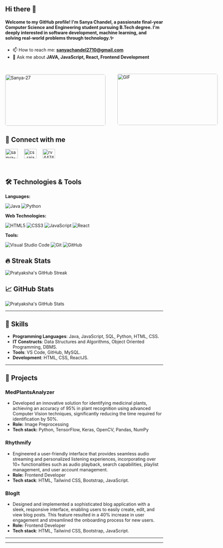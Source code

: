 <h2>Hi there 👋</h2> 
<h4>Welcome to my GitHub profile! 
I'm Sanya Chandel, a passionate final-year Computer Science and Engineering student pursuing B.Tech degree. I'm deeply interested in software development, machine learning, and solving real-world problems through technology.✨</h4>

- 📫 How to reach me: **sanyachandel2710@gmail.com**
- 💬 Ask me about **JAVA, JavaScript, React, Frontend Development**
</br>
<p style="display: flex; justify-content: space-between; align-items: center;">
  <img align="left" src="https://github-readme-stats.vercel.app/api/top-langs?username=Sanya-27&show_icons=true&locale=en&layout=compact" alt="Sanya-27" style="width: 320px; height: 164px; border-radius: 5px;" />
  <img style="border-radius: 5px; margin: 0 0 5px 35px; width: 320px; height: 164px;" alt="GIF" src="https://s1.ezgif.com/tmp/ezgif-1-c08dc483c8.gif" />
</p>



## 💬 Connect with me
<p align="left">
<a href="https://www.linkedin.com/in/sanya-chandel-080181229/" target="blank"><img align="center" src="https://raw.githubusercontent.com/rahuldkjain/github-profile-readme-generator/master/src/images/icons/Social/linked-in-alt.svg" alt="sanya-chandel" height="30" width="40" /></a>&nbsp;&nbsp;&nbsp;&nbsp;
<a href="https://www.hackerrank.com/profile/sanya2710" target="blank"><img align="center" src="https://raw.githubusercontent.com/rahuldkjain/github-profile-readme-generator/master/src/images/icons/Social/hackerrank.svg" alt="cs_rajan_31577" height="30" width="40" /></a>&nbsp;&nbsp;&nbsp;&nbsp;
<a href="https://leetcode.com/u/Sanya_27/" target="blank"><img align="center" src="https://raw.githubusercontent.com/rahuldkjain/github-profile-readme-generator/master/src/images/icons/Social/leet-code.svg" alt="rv4474990" height="30" width="40" /></a>&nbsp;&nbsp;&nbsp;&nbsp;
<!--<a href="https://auth.geeksforgeeks.org/user/31577cse" target="blank"><img align="center" src="https://raw.githubusercontent.com/rahuldkjain/github-profile-readme-generator/master/src/images/icons/Social/geeks-for-geeks.svg" alt="31577cse" height="30" width="40" /></a> --!>
  
</p>
</br>

## 🛠️ Technologies & Tools

**Languages:**

![Java](https://img.shields.io/badge/Java-007396?style=flat&logo=java&logoColor=white)
![Python](https://img.shields.io/badge/Python-3776AB?style=flat&logo=python&logoColor=white)


**Web Technologies:**

![HTML5](https://img.shields.io/badge/HTML5-E34F26?style=flat&logo=html5&logoColor=white)
![CSS3](https://img.shields.io/badge/CSS3-1572B6?style=flat&logo=css3&logoColor=white)
![JavaScript](https://img.shields.io/badge/JavaScript-F7DF1E?style=flat&logo=javascript&logoColor=black)
![React](https://img.shields.io/badge/React-61DAFB?style=flat&logo=react&logoColor=black)

**Tools:**

![Visual Studio Code](https://img.shields.io/badge/Visual%20Studio%20Code-007ACC?style=flat&logo=visual-studio-code&logoColor=white)
![Git](https://img.shields.io/badge/Git-F05032?style=flat&logo=git&logoColor=white)
![GitHub](https://img.shields.io/badge/GitHub-181717?style=flat&logo=github&logoColor=white)




## 🔥 Streak Stats

![Pratyaksha's GitHub Streak](https://github-readme-streak-stats.herokuapp.com/?user=Sanya-27&theme=radical&hide_border=true)

## 📈 GitHub Stats

![Pratyaksha's GitHub Stats](https://github-readme-stats.vercel.app/api?username=Sanya-27&show_icons=true&count_private=true&hide_border=true&theme=radical)

---
## 🌟 Skills

- **Programming Languages**: Java, JavaScript, SQL, Python, HTML, CSS.
- **IT Constructs**: Data Structures and Algorithms, Object Oriented Programming, DBMS.
- **Tools**: VS Code, GitHub, MySQL.
- **Development**: HTML, CSS, ReactJS.

---

## 🧩 Projects

### MedPlantsAnalyzer

- Developed an innovative solution for identifying medicinal plants, achieving an accuracy of 95% in plant recognition using advanced Computer Vision techniques, significantly reducing the time required for identification by 50%.
- **Role:** Image Preprocessing
- **Tech stack:** Python, TensorFlow, Keras, OpenCV, Pandas, NumPy

### Rhythmify 

- Engineered a user-friendly interface that provides seamless audio streaming and personalized listening experiences, incorporating over 10+ functionalities such as audio playback, search capabilities, playlist management, and user account management.
- **Role:** Frontend Developer
- **Tech stack**: HTML, Tailwind CSS, Bootstrap, JavaScript.

 ### BlogIt
 
- Designed and implemented a sophisticated blog application with a sleek, responsive interface, enabling users to easily create, edit, and view blog posts. This feature resulted in a 40% increase in user engagement and streamlined the onboarding process for new users.
- **Role:** Frontend Developer
- **Tech stack**: HTML, Tailwind CSS, Bootstrap, JavaScript.
  

---

<!--## Position of Responsibility

**Managerial Head, College Algo Club**  
*August 2022 - September 2023*
- Led and managed the College Algorithm Club, a group of passionate students dedicated to enhancing their problem-solving and algorithmic skills.
- Organized and oversaw club meetings, workshops, and events, ensuring a collaborative and engaging learning environment for members.
- Administered club finances meticulously, allocating the annual budget for workshops, events, and equipment procurement, increased resource allocation efficiency by 25%, and ensured zero budget overruns. -->

---

